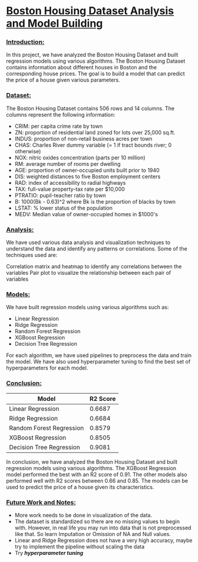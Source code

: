 # <ins> Boston Housing Dataset Analysis and Model Building </ins>
### <ins> **Introduction:** </ins>
In this project, we have analyzed the Boston Housing Dataset and built regression models using various algorithms. The Boston Housing Dataset contains information about different houses in Boston and the corresponding house prices. The goal is to build a model that can predict the price of a house given various parameters.

### <ins> **Dataset:** </ins>
The Boston Housing Dataset contains 506 rows and 14 columns. The columns represent the following information:

- CRIM: per capita crime rate by town
- ZN: proportion of residential land zoned for lots over 25,000 sq.ft.
- INDUS: proportion of non-retail business acres per town
- CHAS: Charles River dummy variable (= 1 if tract bounds river; 0 otherwise)
- NOX: nitric oxides concentration (parts per 10 million)
- RM: average number of rooms per dwelling
- AGE: proportion of owner-occupied units built prior to 1940
- DIS: weighted distances to five Boston employment centers
- RAD: index of accessibility to radial highways
- TAX: full-value property-tax rate per $10,000
- PTRATIO: pupil-teacher ratio by town
- B: 1000(Bk - 0.63)^2 where Bk is the proportion of blacks by town
- LSTAT: % lower status of the population
- MEDV: Median value of owner-occupied homes in $1000's

### <ins> **Analysis:** </ins>
We have used various data analysis and visualization techniques to understand the data and identify any patterns or correlations. Some of the techniques used are:

Correlation matrix and heatmap to identify any correlations between the variables
Pair plot to visualize the relationship between each pair of variables

### <ins> **Models:** </ins>
We have built regression models using various algorithms such as:

- Linear Regression
- Ridge Regression
- Random Forest Regression
- XGBoost Regression
- Decision Tree Regression

For each algorithm, we have used pipelines to preprocess the data and train the model. We have also used hyperparameter tuning to find the best set of hyperparameters for each model.

### <ins> **Conclusion:** </ins>

| Model | R2 Score |
|-------|----------|
| Linear Regression |   0.6687   |
| Ridge Regression |   0.6684   |
| Random Forest Regression |   0.8579   |
| XGBoost Regression |  0.8505    |
| Decision Tree Regression |  0.9081    |


In conclusion, we have analyzed the Boston Housing Dataset and built regression models using various algorithms. The XGBoost Regression model performed the best with an R2 score of 0.91. The other models also performed well with R2 scores between 0.66 and 0.85. The models can be used to predict the price of a house given its characteristics.

### <ins> **Future Work and Notes:** </ins>
- More work needs to be done in visualization of the data. 
- The dataset is standardized so there are no missing values to begin with. However, in real life you may run into data that is not preprocessed like that. So learn Imputation or Omission of NA and Null values.
- Linear and Ridge Regression does not have a very high accuracy, maybe try to implement the pipeline without scaling the data
- Try _**hyperparameter tuning**_
